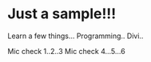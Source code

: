# Just a sample!!!
Learn a few things...
Programming..
Divi..

Mic check 1..2..3
Mic check 4...5...6
